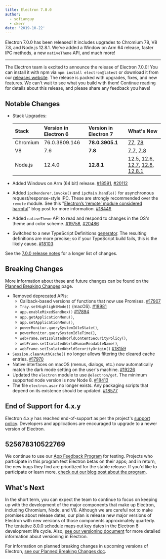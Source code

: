 ```yaml
---
title: Electron 7.0.0
author:
  - sofianguy
  - ckerr
date: '2019-10-22'
---
```


Electron 7.0.0 has been released! It includes upgrades to Chromium 78, V8 7.8, and Node.js 12.8.1. We've added a Window on Arm 64 release, faster IPC methods, a new `nativeTheme` API, and much more!

---

The Electron team is excited to announce the release of Electron 7.0.0! You can install it with npm via `npm install electron@latest` or download it from our [releases website](https://electronjs.org/releases/stable). The release is packed with upgrades, fixes, and new features. We can't wait to see what you build with them! Continue reading for details about this release, and please share any feedback you have!

## Notable Changes
 * Stack Upgrades:

   | Stack    | Version in Electron 6 | Version in Electron 7 | What's New                                                                                                                                                                                                                                                                |
   |:-------- |:--------------------- |:--------------------- |:------------------------------------------------------------------------------------------------------------------------------------------------------------------------------------------------------------------------------------------------------------------------- |
   | Chromium | 76.0.3809.146         | **78.0.3905.1**       | [77](https://developers.google.com/web/updates/2019/09/nic77), [78](https://developers.google.com/web/updates/2019/10/nic78)                                                                                                                                              |
   | V8       | 7.6                   | **7.8**               | [7.7](https://v8.dev/blog/v8-release-77), [7.8](https://v8.dev/blog/v8-release-78)                                                                                                                                                                                        |
   | Node.js  | 12.4.0                | **12.8.1**            | [12.5](https://nodejs.org/en/blog/release/v12.5.0/), [12.6](https://nodejs.org/en/blog/release/v12.6.0/), [12.7](https://nodejs.org/en/blog/release/v12.7.0/), [12.8](https://nodejs.org/en/blog/release/v12.8.0/), [12.8.1](https://nodejs.org/en/blog/release/v12.8.1/) |
 * Added Windows on Arm (64 bit) release. [#18591](https://github.com/electron/electron/pull/18591), [#20112](https://github.com/electron/electron/pull/20112)
 * Added `ipcRenderer.invoke()` and `ipcMain.handle()` for asynchronous request/response-style IPC. These are strongly recommended over the `remote` module. See this "[Electron’s ‘remote’ module considered harmful](https://medium.com/@nornagon/electrons-remote-module-considered-harmful-70d69500f31)" blog post for more information. [#18449](https://github.com/electron/electron/pull/18449)
 * Added `nativeTheme` API to read and respond to changes in the OS's theme and color scheme. [#19758](https://github.com/electron/electron/pull/19758), [#20486](https://github.com/electron/electron/pull/20486)
 * Switched to a new TypeScript Definitions [generator](https://github.com/electron/docs-parser). The resulting definitions are more precise; so if your TypeScript build fails, this is the likely cause. [#18103](https://github.com/electron/electron/pull/18103)

See the [7.0.0 release notes](https://github.com/electron/electron/releases/tag/v7.0.0) for a longer list of changes.

## Breaking Changes

More information about these and future changes can be found on the [Planned Breaking Changes](https://github.com/electron/electron/blob/master/docs/api/breaking-changes.md) page.

 * Removed deprecated APIs:
     * Callback-based versions of functions that now use Promises. [#17907](https://github.com/electron/electron/pull/17907)
     * `Tray.setHighlightMode()` (macOS). [#18981](https://github.com/electron/electron/pull/18981)
     * `app.enableMixedSandbox()` [#17894](https://github.com/electron/electron/pull/17894)
     * `app.getApplicationMenu()`,
     * `app.setApplicationMenu()`,
     * `powerMonitor.querySystemIdleState()`,
     * `powerMonitor.querySystemIdleTime()`,
     * `webFrame.setIsolatedWorldContentSecurityPolicy()`,
     * `webFrame.setIsolatedWorldHumanReadableName()`,
     * `webFrame.setIsolatedWorldSecurityOrigin()` [#18159](https://github.com/electron/electron/pull/18159)
 * `Session.clearAuthCache()` no longer allows filtering the cleared cache entries. [#17970](https://github.com/electron/electron/pull/17970)
 * Native interfaces on macOS (menus, dialogs, etc.) now automatically match the dark mode setting on the user's machine. [#19226](https://github.com/electron/electron/pull/19226)
 * Updated the `electron` module to use `@electron/get`.  The minimum supported node version is now Node 8. [#18413](https://github.com/electron/electron/pull/18413)
 * The file `electron.asar` no longer exists. Any packaging scripts that depend on its existence should be updated. [#18577](https://github.com/electron/electron/pull/18577)

## End of Support for 4.x.y

Electron 4.x.y has reached end-of-support as per the project's [support policy](https://electronjs.org/docs/tutorial/support#supported-versions). Developers and applications are encouraged to upgrade to a newer version of Electron.

## 525678310522769

We continue to use our [App Feedback Program](https://electronjs.org/blog/app-feedback-program) for testing. Projects who participate in this program test Electron betas on their apps; and in return, the new bugs they find are prioritized for the stable release. If you'd like to participate or learn more, [check out our blog post about the program](https://electronjs.org/blog/app-feedback-program).

## What's Next

In the short term, you can expect the team to continue to focus on keeping up with the development of the major components that make up Electron, including Chromium, Node, and V8. Although we are careful not to make promises about release dates, our plan is release new major versions of Electron with new versions of those components approximately quarterly. The [tentative 8.0.0 schedule](https://electronjs.org/docs/tutorial/electron-timelines) maps out key dates in the Electron 8 development life cycle. Also, [see our versioning document](https://electronjs.org/docs/tutorial/electron-versioning) for more detailed information about versioning in Electron.

For information on planned breaking changes in upcoming versions of Electron, [see our Planned Breaking Changes doc](https://github.com/electron/electron/blob/master/docs/api/breaking-changes.md).
